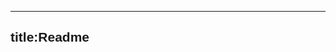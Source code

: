 ------------
title:Readme
------------

<!DOCTYPE html>
<html lang="en">
    <head>
        <meta charset="utf-8" />
        <title>My LWC App</title>
        <style>
            body {
                font-family: Arial, Helvetica, sans-serif;
            }
            #main {
                min-height: 65px;
                padding-top: 50px;
            }
        </style>
        <meta name="viewport" content="width=device-width,initial-scale=1" />
        <link rel="shortcut icon" href="/resources/favicon.ico" />
         <link rel="shortcut icon" href="/SLDS/images/avatar2.jpg" />
    </head>
    <body>
        <div id="main"></div>
    <script type="text/javascript" src="/0.app.js"></script><script type="text/javascript" src="/2.app.js"></script><script type="text/javascript" src="/app.js"></script></body>
</html>
